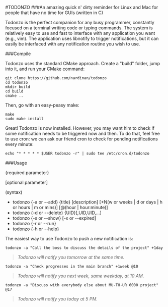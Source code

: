 #TODONZO
###An amazing quick n' dirty reminder for Linux and Mac for people that have no time for GUIs (written in C)

Todonzo is the perfect companion for any busy programmer, constantly focused on a terminal writing code or typing commands. The system is relatively easy to use and fast to interface with any application you want (e.g., vim). The application uses libnotify to trigger notifications, but it can easily be interfaced with any notification routine you wish to use.

###Compile

Todonzo uses the standard CMake approach. Create a "build" folder, jump into it, and run your CMake command:

```console
git clone https://github.com/nardinan/todonzo
cd todonzo
mkdir build
cd build
cmake ..
```

Then, go with an easy-peasy make:

```console
make
sudo make install
```

Great! Todonzo is now installed. However, you may want him to check if some notification needs to be triggered now and then. To do that, feel free to use cron: we can ask our friend cron to check for pending notifications every minute:

```console
echo "* * * * * $USER todonzo -r" | sudo tee /etc/cron.d/todonzo
```

###Usage

{required parameter}

[optional parameter]

(syntax)

- todonzo {-a or --add} {title} [description] [+N(w or weeks | d or days | h or hours | m or mins)] [@(hour | hour:minute)]
- todonzo {-d or --delete} {UID}[,UID,UID,...]
- todonzo {-s or --show} [-x or --expired]
- todonzo {-r or --run}
- todonzo {-h or --help}

The easiest way to use Todonzo to push a new notification is:

```console
todonzo -a "Call the boss to discuss the details of the project" +1day
```
> *Todonzo will notify you tomorrow at the same time.*

```console
todonzo -a "Check progresses in the main branch" +1week @10
```
> *Todonzo will notify you next week, same weekday, at 10 AM.*

```console
todonzo -a "Discuss with everybody else about MU-TH-UR 6000 project" @17
```
> *Todonzo will notify you today at 5 PM.*